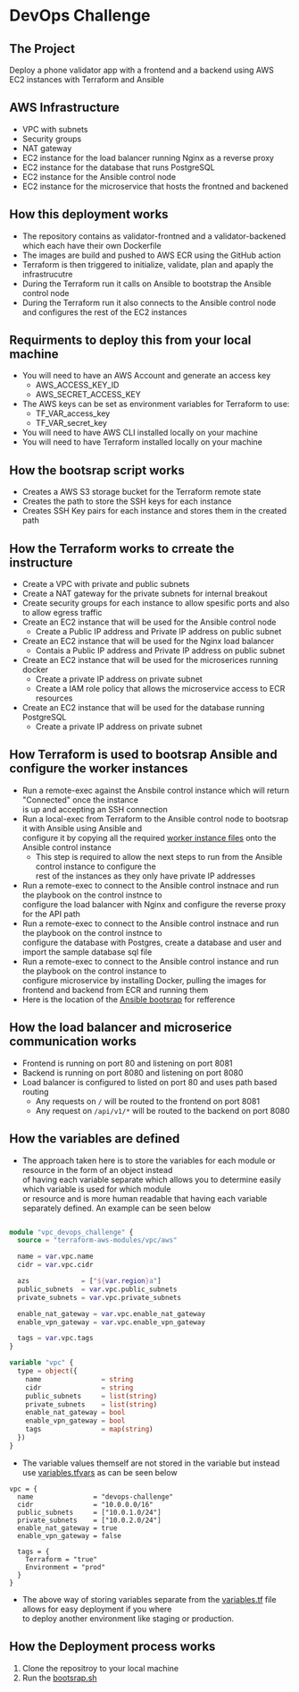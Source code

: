 # DevOps Challenge

## The Project

Deploy a phone validator app with a frontend and a backend using AWS EC2 instances
with Terraform and Ansible

## AWS Infrastructure

- VPC with subnets
- Security groups
- NAT gateway
- EC2 instance for the load balancer running Nginx as a reverse proxy
- EC2 instance for the database that runs PostgreSQL
- EC2 instance for the Ansible control node
- EC2 instance for the microservice that hosts the frontned and backened

## How this deployment works

- The repository contains as validator-frontned and a validator-backened which each have their own Dockerfile
- The images are build and pushed to AWS ECR using the GitHub action
- Terraform is then triggered to initialize, validate, plan and apaply the infrastrucutre
- During the Terraform run it calls on Ansible to bootstrap the Ansible control node
- During the Terraform run it also connects to the Ansible control node and configures the rest of the EC2 instances


## Requirments to deploy this from your local machine

- You will need to have an AWS Account and generate an access key
  - AWS_ACCESS_KEY_ID
  - AWS_SECRET_ACCESS_KEY
- The AWS keys can be set as environment variables for Terraform to use:
  - TF_VAR_access_key
  - TF_VAR_secret_key
- You will need to have AWS CLI installed locally on your machine
- You will need to have Terraform installed locally on your machine

## How the bootsrap script works

- Creates a AWS S3 storage bucket for the Terraform remote state
- Creates the path to store the SSH keys for each instance
- Creates SSH Key pairs for each instance and stores them in the created path

## How the Terraform works to crreate the instructure

- Create a VPC with private and public subnets
- Create a NAT gateway for the private subnets for internal breakout
- Create security groups for each instance to allow spesific ports and also to allow egress traffic
- Create an EC2 instance that will be used for the Ansible control node
  - Create a Public IP address and Private IP address on public subnet
- Create an EC2 instance that will be used for the Nginx load balancer
  - Contais a Public IP address and Private IP address on public subnet
- Create an EC2 instance that will be used for the microserices running docker
  - Create a private IP address on private subnet
  - Create a IAM role policy that allows the microservice access to ECR resources
- Create an EC2 instance that will be used for the database running PostgreSQL
  - Create a private IP address on private subnet

## How Terraform is used to bootsrap Ansible and configure the worker instances

- Run a remote-exec against the Ansbile control instance which will return "Connected" once the instance \
  is up and accepting an SSH connection
- Run a local-exec from Terraform to the Ansible control node to bootsrap it with Ansible using Ansible and \
  configure it by copying all the required [worker instance files](https://github.com/edwardpullen/devops_challenge/tree/main/infrastructure/ansible/config) onto the Ansible control instance
  - This step is required to allow the next steps to run from the Ansible control instance to configure the \
    rest of the instances as they only have private IP addresses
- Run a remote-exec to connect to the Ansible control instnace and run the playbook on the control instnce to \
  configure the load balancer with Nginx and configure the reverse proxy for the API path
- Run a remote-exec to connect to the Ansible control instnace and run the playbook on the control instnce to \
  configure the database with Postgres, create a database and user and import the sample database sql file
- Run a remote-exec to connect to the Ansible control instance and run the playbook on the control instance to \
  configure microservice by installing Docker, pulling the images for frontend and backend from ECR and running them
- Here is the location of the [Ansible bootsrap](https://github.com/edwardpullen/devops_challenge/tree/main/infrastructure/ansible_bootstrap.tf) for refference

## How the load balancer and microserice communication works

- Frontend is running on port 80 and listening on port 8081
- Backend is running on port 8080 and listening on port 8080
- Load balancer is configured to listed on port 80 and uses path based routing
  - Any requests on ```/``` will be routed to the frontend on port 8081
  - Any request on ```/api/v1/*``` will be routed to the backend on port 8080

## How the variables are defined

- The approach taken here is to store the variables for each module or resource in the form of an object instead \
  of having each variable separate which allows you to determine easily which variable is used for which module \
  or resource and is more human readable that having each variable separately defined. An example can be seen below

```terraform

module "vpc_devops_challenge" {
  source = "terraform-aws-modules/vpc/aws"

  name = var.vpc.name
  cidr = var.vpc.cidr

  azs             = ["${var.region}a"]
  public_subnets  = var.vpc.public_subnets
  private_subnets = var.vpc.private_subnets

  enable_nat_gateway = var.vpc.enable_nat_gateway
  enable_vpn_gateway = var.vpc.enable_vpn_gateway

  tags = var.vpc.tags
}

variable "vpc" {
  type = object({
    name               = string
    cidr               = string
    public_subnets     = list(string)
    private_subnets    = list(string)
    enable_nat_gateway = bool
    enable_vpn_gateway = bool
    tags               = map(string)
  })
}

```

- The variable values themself are not stored in the variable but instead use [variables.tfvars](https://github.com/edwardpullen/devops_challenge/tree/main/environment/variables.tfvars) as can be seen below

```teraform
vpc = {
  name               = "devops-challenge"
  cidr               = "10.0.0.0/16"
  public_subnets     = ["10.0.1.0/24"]
  private_subnets    = ["10.0.2.0/24"]
  enable_nat_gateway = true
  enable_vpn_gateway = false
  
  tags = {
    Terraform = "true"
    Environment = "prod"
  }
}
```

- The above way of storing variables separate from the [variables.tf](https://github.com/edwardpullen/devops_challenge/tree/main/infrastrucutre/variable.tf) file allows for easy deployment if you where \
  to deploy another environment like staging or production.

## How the Deployment process works

1. Clone the repositroy to your local machine
2. Run the [bootsrap.sh](https://github.com/edwardpullen/devops_challenge/blob/main/scripts/bootstrap.sh)
